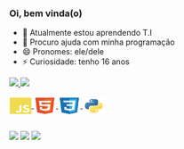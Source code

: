 ### Oi, bem vinda(o)




- 🌱 Atualmente estou aprendendo T.I
- 🤔 Procuro ajuda com minha programação
- 😄 Pronomes: ele/dele
- ⚡ Curiosidade: tenho 16 anos

<div>
  <a href="https://github.com/HgOtavio">
 <img height="100cm"  src="https://github-readme-stats.vercel.app/api?username=HgOtavio&theme=dark&show_icons=true"/>
 <img height="100cm" src="https://github-readme-stats.vercel.app/api/top-langs//?username=HgOtavio&theme=dark&show_icons=true"/>

  </div>

  <div style="display: inline_block"><br>
  <img align="center" alt="hg-Js" height="30" width="40" src="https://raw.githubusercontent.com/devicons/devicon/master/icons/javascript/javascript-plain.svg">
  <img align="center" alt="hg-HTML" height="30" width="40" src="https://raw.githubusercontent.com/devicons/devicon/master/icons/html5/html5-original.svg">
  <img align="center" alt="hg-CSS" height="30" width="40" src="https://raw.githubusercontent.com/devicons/devicon/master/icons/css3/css3-original.svg">
  <img align="center" alt="hg-Python" height="30" width="40" src="https://raw.githubusercontent.com/devicons/devicon/master/icons/python/python-original.svg">

</div>

##

<div> 
  <a href="https://instagram.com/hugo.otvl" target="_blank"><img src="https://img.shields.io/badge/-Instagram-%23E4405F?style=for-the-badge&logo=instagram&logoColor=white" target="_blank"></a>
 <a href="https://discord.gg/hugonepae" target="_blank"><img src="https://img.shields.io/badge/Discord-7289DA?style=for-the-badge&logo=discord&logoColor=white" target="_blank"></a> 
  <a href = "mailto:hugotavio10@gmail.com"><img src="https://img.shields.io/badge/-Gmail-%23333?style=for-the-badge&logo=gmail&logoColor=white" target="_blank"></a>
 
  
</div>
